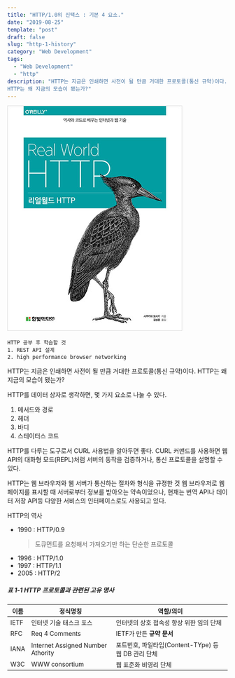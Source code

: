 ```yaml
---
title: "HTTP/1.0의 신택스 : 기본 4 요소."
date: "2019-08-25"
template: "post"
draft: false
slug: "http-1-history"
category: "Web Development"
tags:
  - "Web Development"
  - "http"
description: "HTTP는 지금은 인쇄하면 사전이 될 만큼 거대한 프로토콜(통신 규약)이다.
HTTP는 왜 지금의 모습이 됐는가?"
---
```


![picture 1](./images/278c90d95d2576168f73aaa6178028abb3ad025ad59c8940cfad717fa0a37c21.png)

```
HTTP 공부 후 학습할 것
1. REST API 설계
2. high performance browser networking
```

HTTP는 지금은 인쇄하면 사전이 될 만큼 거대한 프로토콜(통신 규약)이다.
HTTP는 왜 지금의 모습이 됐는가?

HTTP를 데이터 상자로 생각하면, 몇 가지 요소로 나눌 수 있다.

1. 메서드와 경로
2. 헤더
3. 바디
4. 스테이터스 코드

HTTP를 다루는 도구로서 CURL 사용법을 알아두면 좋다.
CURL 커맨드를 사용하면 웹 API의 대화형 모드(REPL)처럼 서버의 동작을 검증하거나, 통신 프로토콜을 설명할 수 있다.

HTTP는 웹 브라우저와 웹 서버가 통신하는 절차와 형식을 규졍한 것
웹 브라우저로 웹페이지를 표시할 때 서버로부터 정보를 받아오는 약속이었으나,
현재는 번역 API나 데이터 저장 API등 다양한 서비스의 인터페이스로도 사용되고 있다.

HTTP의 역사

- 1990 : HTTP/0.9
  > 도큐먼트를 요청해서 가져오기만 하는 단순한 프로토콜
- 1996 : HTTP/1.0
- 1997 : HTTP/1.1
- 2005 : HTTP/2

##### 표 1-1 HTTP 프로토콜과 관련된 고유 명사

| 이름 | 정식명칭                          | 역할/의미                                           |
| ---- | --------------------------------- | --------------------------------------------------- |
| IETF | 인터넷 기술 태스크 포스           | 인터넷의 상호 접속성 향상 위한 임의 단체            |
| RFC  | Req 4 Comments                    | IETF가 만든 **규약 문서**                           |
| IANA | Internet Assigned Number Athority | 포트번호, 파일타입(Content-TYpe) 등 웹 DB 관리 단체 |
| W3C  | WWW consortium                    | 웹 표준화 비영리 단체                               |
